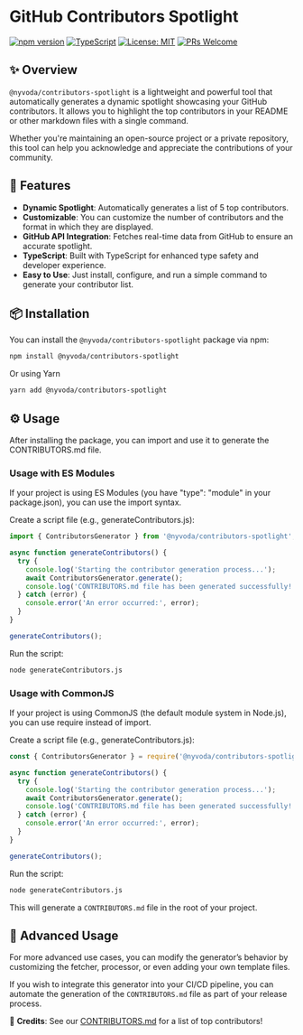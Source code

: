 # GitHub Contributors Spotlight

[![npm version](https://img.shields.io/npm/v/@nyvoda/contributors-spotlight?color=blue&style=flat-square)](https://www.npmjs.com/package/@nyvoda/contributors-spotlight)
[![TypeScript](https://img.shields.io/badge/TypeScript-4.5-blue)](https://www.typescriptlang.org/)
[![License: MIT](https://img.shields.io/badge/License-MIT-blue.svg)](https://opensource.org/licenses/MIT)
[![PRs Welcome](https://img.shields.io/badge/PRs-welcome-blue.svg)](https://github.com/nyvoda/contributors-spotlight/pulls)

## ✨ Overview

`@nyvoda/contributors-spotlight` is a lightweight and powerful tool that automatically generates a dynamic spotlight showcasing your GitHub contributors. It allows you to highlight the top contributors in your README or other markdown files with a single command.

Whether you're maintaining an open-source project or a private repository, this tool can help you acknowledge and appreciate the contributions of your community.

## 🚀 Features

- **Dynamic Spotlight**: Automatically generates a list of 5 top contributors.
- **Customizable**: You can customize the number of contributors and the format in which they are displayed.
- **GitHub API Integration**: Fetches real-time data from GitHub to ensure an accurate spotlight.
- **TypeScript**: Built with TypeScript for enhanced type safety and developer experience.
- **Easy to Use**: Just install, configure, and run a simple command to generate your contributor list.

## 📦 Installation

You can install the `@nyvoda/contributors-spotlight` package via npm:

```bash
npm install @nyvoda/contributors-spotlight
```

Or using Yarn

```bash
yarn add @nyvoda/contributors-spotlight
```

## ⚙️ Usage

After installing the package, you can import and use it to generate the CONTRIBUTORS.md file.

### Usage with ES Modules

If your project is using ES Modules (you have "type": "module" in your package.json), you can use the import syntax.

Create a script file (e.g., generateContributors.js):

```js
import { ContributorsGenerator } from '@nyvoda/contributors-spotlight';

async function generateContributors() {
  try {
    console.log('Starting the contributor generation process...');
    await ContributorsGenerator.generate();
    console.log('CONTRIBUTORS.md file has been generated successfully!');
  } catch (error) {
    console.error('An error occurred:', error);
  }
}

generateContributors();
```

Run the script:

```bash
node generateContributors.js
```

### Usage with CommonJS

If your project is using CommonJS (the default module system in Node.js), you can use require instead of import.

Create a script file (e.g., generateContributors.js):

```js
const { ContributorsGenerator } = require('@nyvoda/contributors-spotlight');

async function generateContributors() {
  try {
    console.log('Starting the contributor generation process...');
    await ContributorsGenerator.generate();
    console.log('CONTRIBUTORS.md file has been generated successfully!');
  } catch (error) {
    console.error('An error occurred:', error);
  }
}

generateContributors();
```

Run the script:

```bash
node generateContributors.js
```

This will generate a `CONTRIBUTORS.md` file in the root of your project.

## 🍯 Advanced Usage

For more advanced use cases, you can modify the generator’s behavior by customizing the fetcher, processor, or even adding your own template files.

If you wish to integrate this generator into your CI/CD pipeline, you can automate the generation of the `CONTRIBUTORS.md` file as part of your release process.

📌 **Credits**: See our [CONTRIBUTORS.md](CONTRIBUTORS.md) for a list of top contributors!